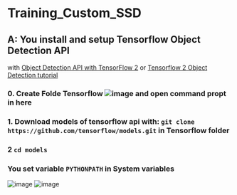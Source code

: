 # Training_Custom_SSD

## A: You install and setup Tensorflow Object Detection API 
with [Object Detection API with TensorFlow 2](https://github.com/tensorflow/models/blob/master/research/object_detection/g3doc/tf2.md) or [Tensorflow 2 Object Detection tutorial](https://tensorflow-object-detection-api-tutorial.readthedocs.io/en/latest/install.html#tensorflow-object-detection-api-installation)

### 0. Create Folde Tensorflow ![image](https://user-images.githubusercontent.com/76576719/119084497-17780100-ba2c-11eb-90fc-acf16e23658a.png) and open command propt in here

### 1. Download models of tensorflow api with: `git clone https://github.com/tensorflow/models.git` in Tensorflow folder

### 2 `cd models`

### You set variable `PYTHONPATH` in System variables

![image](https://user-images.githubusercontent.com/76576719/118927439-fc45bc80-b96b-11eb-9f17-7e5b3010e99a.png) ![image](https://user-images.githubusercontent.com/76576719/118927549-25664d00-b96c-11eb-9e24-e125137d95f4.png)


